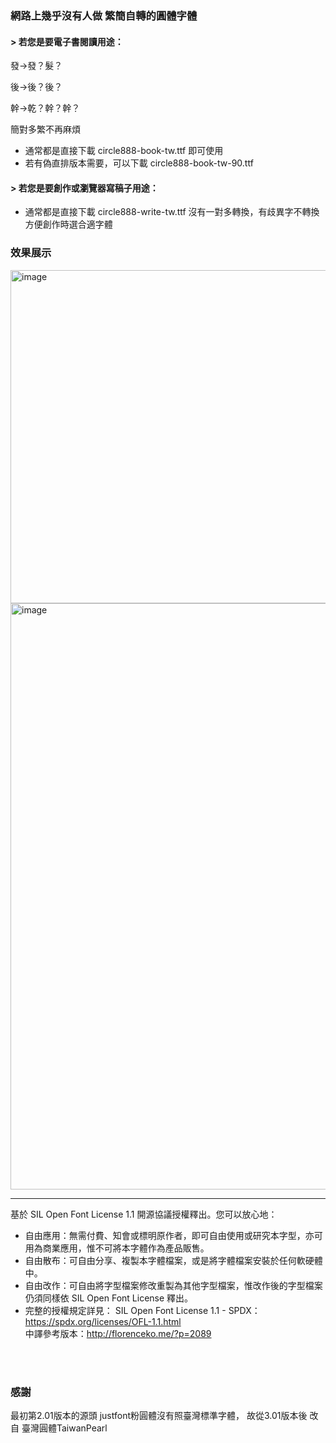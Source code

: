 ### 網路上幾乎沒有人做 繁簡自轉的圓體字體 

####  > 若您是要電子書閱讀用途：<br>

發→發？髮？

後→後？後？

幹→乾？幹？幹？

簡對多繁不再麻煩

- 通常都是直接下載 circle888-book-tw.ttf  即可使用  <br>
- 若有偽直排版本需要，可以下載 circle888-book-tw-90.ttf <br>



####  > 若您是要創作或瀏覽器寫稿子用途：
- 通常都是直接下載 circle888-write-tw.ttf
沒有一對多轉換，有歧異字不轉換方便創作時選合適字體
### 效果展示
<img width="533" alt="image" src="https://github.com/tbdavid2019/fonts-TW/assets/56015064/e0dc9591-56c1-4541-b2da-715808933e8a">
<img width="938" alt="image" src="https://github.com/tbdavid2019/fonts-TW/assets/56015064/ec640d68-b13a-42c9-84a3-3eb4876d48d2">

---
基於 SIL Open Font License 1.1 開源協議授權釋出。您可以放心地：<br>
- 自由應用：無需付費、知會或標明原作者，即可自由使用或研究本字型，亦可用為商業應用，惟不可將本字體作為產品販售。<br>
- 自由散布：可自由分享、複製本字體檔案，或是將字體檔案安裝於任何軟硬體中。<br>
- 自由改作：可自由將字型檔案修改重製為其他字型檔案，惟改作後的字型檔案仍須同樣依 SIL Open Font License 釋出。<br>
- 完整的授權規定詳見： SIL Open Font License 1.1 - SPDX：https://spdx.org/licenses/OFL-1.1.html <br>
中譯參考版本：http://florenceko.me/?p=2089
<br>
<br>

### 感謝
最初第2.01版本的源頭 justfont粉圓體沒有照臺灣標準字體， 
故從3.01版本後 改自 臺灣圓體TaiwanPearl
